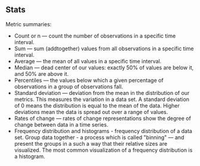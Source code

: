 Stats
-

Metric summaries:
* Count or n — count the number of observations in a specific time interval.
* Sum —  sum (addtogether) values from all observations in a specific time interval.
* Average — the mean of all values in a specific time interval.
* Median — dead center of our values: exactly 50% of values are below it, and 50% are above it.
* Percentiles — the values below which a given percentage of observations in a group of observations fall.
* Standard deviation — deviation from the mean in the distribution of our metrics.
  This measures the variation in a data set.
  A standard deviation of 0 means the distribution is equal to the mean of the data.
  Higher deviations mean the data is spread out over a range of values.
* Rates of change — rates of change representations show the degree of change between data in a time series.
* Frequency distribution and histograms - frequency distribution of a data set.
  Group data together - a process which is called "binning" — and present the groups in a such a way
  that their relative sizes are visualized.
  The most common visualization of a frequency distribution is a histogram.
